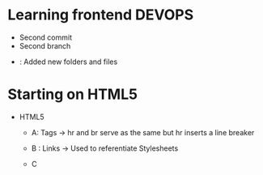 # Learning frontend DEVOPS
- Second commit
- Second branch

+ <Updated> : Added new folders and files 

# Starting on HTML5
* HTML5
    - A: Tags ->
    hr and br serve as the same but hr inserts a line breaker

    - B : Links ->
    Used to referentiate Stylesheets

    - C
    